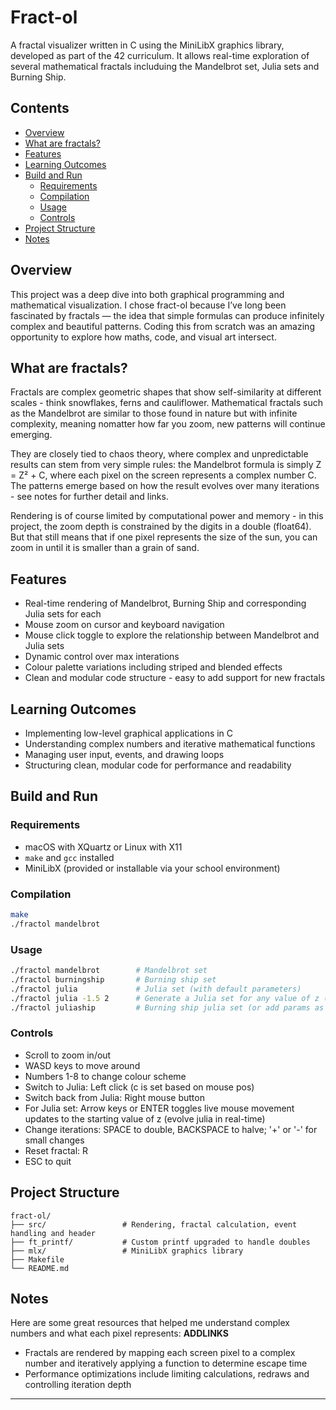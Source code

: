 # Fract-ol

A fractal visualizer written in C using the MiniLibX graphics library, developed as part of the 42 curriculum. It allows real-time exploration of several mathematical fractals includuing the Mandelbrot set, Julia sets and Burning Ship.

## Contents

- [Overview](#overview)
- [What are fractals?](#what-are-fractals)
- [Features](#features)
- [Learning Outcomes](#learning-outcomes)
- [Build and Run](#build-and-run)
  - [Requirements](#requirements)
  - [Compilation](#compilation)
  - [Usage](#usage)
  - [Controls](#controls)
- [Project Structure](#project-structure)
- [Notes](#notes)

## Overview

This project was a deep dive into both graphical programming and mathematical visualization. I chose fract-ol because I’ve long been fascinated by fractals — the idea that simple formulas can produce infinitely complex and beautiful patterns. Coding this from scratch was an amazing opportunity to explore how maths, code, and visual art intersect.

## What are fractals?

Fractals are complex geometric shapes that show self-similarity at different scales - think snowflakes, ferns and cauliflower. Mathematical fractals such as the Mandelbrot are similar to those found in nature but with infinite complexity, meaning nomatter how far you zoom, new patterns will continue emerging. 

They are closely tied to chaos theory, where complex and unpredictable results can stem from very simple rules: the Mandelbrot formula is simply Z = Z² + C, where each pixel on the screen represents a complex number C. The patterns emerge based on how the result evolves over many iterations - see notes for further detail and links.

Rendering is of course limited by computational power and memory - in this project, the zoom depth is constrained by the digits in a double (float64). But that still means that if one pixel represents the size of the sun, you can zoom in until it is smaller than a grain of sand.

## Features

- Real-time rendering of Mandelbrot, Burning Ship and corresponding Julia sets for each
- Mouse zoom on cursor and keyboard navigation
- Mouse click toggle to explore the relationship between Mandelbrot and Julia sets
- Dynamic control over max interations
- Colour palette variations including striped and blended effects
- Clean and modular code structure - easy to add support for new fractals

## Learning Outcomes

- Implementing low-level graphical applications in C
- Understanding complex numbers and iterative mathematical functions
- Managing user input, events, and drawing loops
- Structuring clean, modular code for performance and readability

## Build and Run

### Requirements

- macOS with XQuartz or Linux with X11
- `make` and `gcc` installed
- MiniLibX (provided or installable via your school environment)

### Compilation

```bash
make
./fractol mandelbrot
```

### Usage

```bash
./fractol mandelbrot        # Mandelbrot set
./fractol burningship       # Burning ship set
./fractol julia             # Julia set (with default parameters)
./fractol julia -1.5 2      # Generate a Julia set for any value of z (argv1 = real part, argv2 = imaginary part)
./fractol juliaship         # Burning ship julia set (or add params as above)
```

### Controls

- Scroll to zoom in/out
- WASD keys to move around
- Numbers 1-8 to change colour scheme
- Switch to Julia: Left click (c is set based on mouse pos)
- Switch back from Julia: Right mouse button
- For Julia set: Arrow keys or ENTER toggles live mouse movement updates to the starting value of z (evolve julia in real-time)
- Change iterations: SPACE to double, BACKSPACE to halve; '+' or '-' for small changes
- Reset fractal: R
- ESC to quit

## Project Structure

```
fract-ol/
├── src/                 # Rendering, fractal calculation, event handling and header
├── ft_printf/           # Custom printf upgraded to handle doubles
├── mlx/                 # MiniLibX graphics library
├── Makefile
└── README.md
```

## Notes

Here are some great resources that helped me understand complex numbers and what each pixel represents:
**ADDLINKS**

- Fractals are rendered by mapping each screen pixel to a complex number and iteratively applying a function to determine escape time
- Performance optimizations include limiting calculations, redraws and controlling iteration depth

---

>>
